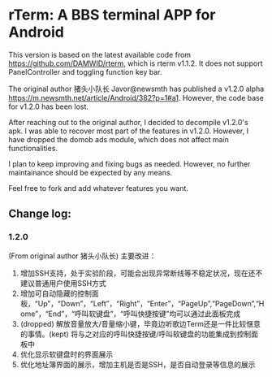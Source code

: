 # rTerm: A BBS terminal APP for Android

This version is based on the latest available code from https://github.com/DAMWID/rterm, which is rterm v1.1.2. 
It does not support PanelController and toggling function key bar.

The original author 猪头小队长 Javor@newsmth has published a v1.2.0 alpha https://m.newsmth.net/article/Android/382?p=1#a1. 
However, the code base for v1.2.0 has been lost. 

After reaching out to the original author, I decided to decompile v1.2.0's apk.
I was able to recover most part of the features in v1.2.0. 
However, I have dropped the domob ads module, which does not affect main functionalities.

I plan to keep improving and fixing bugs as needed. 
However, no further maintainance should be expected by any means. 

Feel free to fork and add whatever features you want.

## Change log:
### 1.2.0
(From original author 猪头小队长) 主要改进：
1. 增加SSH支持，处于实验阶段，可能会出现异常断线等不稳定状况，现在还不建议普通用户使用SSH方式
2. 增加可自动隐藏的控制面板，“Up”，“Down”，“Left”，“Right”，“Enter”，“PageUp”,“PageDown”,“Home”，“End”，“呼叫软键盘”，“呼叫快捷按键”均可以通过此面板完成
3. (dropped) 解放音量放大/音量缩小键，毕竟边听歌边Term还是一件比较惬意的事情。(kept) 将与之对应的呼叫快捷按键/呼叫软键盘的功能集成到控制面板中
4. 优化显示软键盘时的界面展示
5. 优化地址簿界面的展示，增加主机是否是SSH，是否自动登录等信息的展示
